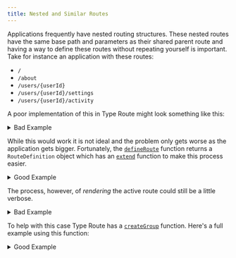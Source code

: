 ```yaml
---
title: Nested and Similar Routes
---
```


Applications frequently have nested routing structures. These nested routes have the same base path and parameters as their shared parent route and having a way to define these routes without repeating yourself is important. Take for instance an application with these routes:

- `/`
- `/about`
- `/users/{userId}`
- `/users/{userId}/settings`
- `/users/{userId}/activity`

A poor implementation of this in Type Route might look something like this:

<details>
<summary>Bad Example</summary>

```tsx
import { createRouter, defineRoute, param } from "type-route";

const { routes, listen, session } = createRouter({
  home: defineRoute("/"),
  about: defineRoute("/about"),
  user: defineRoute(
    {
      userId: param.path.string
    },
    p => `/users/${p.userId}`
  ),
  userSettings: defineRoute(
    {
      userId: param.path.string
    },
    p => `/users/${p.userId}/settings`
  ),
  userActivity: defineRoute(
    {
      userId: param.path.string
    },
    p => `/users/${p.userId}/activity`
  )
});
```

</details>

While this would work it is not ideal and the problem only gets worse as the application gets bigger. Fortunately, the [`defineRoute`](../api-reference/route-definition/define-route.md) function returns a `RouteDefinition` object which has an [`extend`](../api-reference/route-definition/extend.md) function to make this process easier.

<details>
<summary>Good Example</summary>

```tsx
import { createRouter, defineRoute, param } from "type-route";

const user = defineRoute(
  {
    userId: param.path.string
  },
  p => `/users/${p.userId}`
);

const { routes, listen, session } = createRouter({
  home: defineRoute("/"),
  about: defineRoute("/about"),
  user,
  userSettings: user.extend("/settings"),
  userActivity: user.extend("/activity")
});
```

</details>

The process, however, of _rendering_ the active route could still be a little verbose.

<details>
<summary>Bad Example</summary>

```tsx
import React from "react";
import { routes } from "./router.ts";
import { Route } from "type-route";

type PageProps = {
  route: Route<typeof routes>;
};

function Page(props: UserProps) {
  const { route } = props;

  if (route.name === "home") {
    return <div>Home</div>;
  }

  if (route.name === "about") {
    return <div>About</div>;
  }

  if (
    route.name === "user" ||
    route.name === "userSettings" ||
    route.name === "userActivity"
  ) {
    return <UserPage route={route} />;
  }

  return <div>Not Found</div>;
}

type UserPageProps = {
  route: Route<
    | typeof routes["user"]
    | typeof routes["userSettings"]
    | typeof routes["userActivity"]
  >;
};

function UserPage(props: UserPageProps) {
  const { route } = props;

  let pageContents;

  if (route.name === "user") {
    pageContents = <div>Main</div>;
  } else if (route.name === "userSettings") {
    pageContents = <div>Settings</div>;
  } else if (route.name === "userActivity") {
    pageContents = <div>Activity</div>;
  }

  return (
    <>
      <div>User Id: {route.userId}</div>
      {pageContents}
    </>
  );
}
```

</details>

To help with this case Type Route has a [`createGroup`](../api-reference/route-group/create-group.md) function. Here's a full example using this function:

<details>
<summary>Good Example</summary>

```tsx codesandbox-react
import React from "react";
import { Route } from "type-route";

const user = defineRoute(
  {
    userId: param.path.string
  },
  p => `/users/${p.userId}`
);

const { routes, listen, session } = createRouter({
  home: defineRoute("/"),
  about: defineRoute("/about"),
  user,
  userSettings: user.extend("/settings"),
  userActivity: user.extend("/activity")
});

const groups = {
  user: createGroup([
    routes.user,
    routes.userSettings,
    routes.userActivity
  ]);
}

type PageProps = {
  route: Route<typeof routes>;
};

function Page(props: UserProps) {
  const { route } = props;

  if (route.name === "home") {
    return <div>Home</div>;
  }

  if (route.name === "about") {
    return <div>About</div>;
  }

  if (userGroup.has(route)) {
    return <UserPage route={route} />;
  }

  return <div>Not Found</div>;
}

type UserPageProps = {
  route: Route<typeof userGroup>;
};

function UserPage(props: UserPageProps) {
  const { route } = props;

  let pageContents;

  if (route.name === "user") {
    pageContents = <div>Main</div>;
  } else if (route.name === "userSettings") {
    pageContents = <div>Settings</div>;
  } else if (route.name === "userActivity") {
    pageContents = <div>Activity</div>;
  }

  return (
    <>
      <div>User Id: {route.userId}</div>
      {pageContents}
    </>
  );
}
```

</details>
